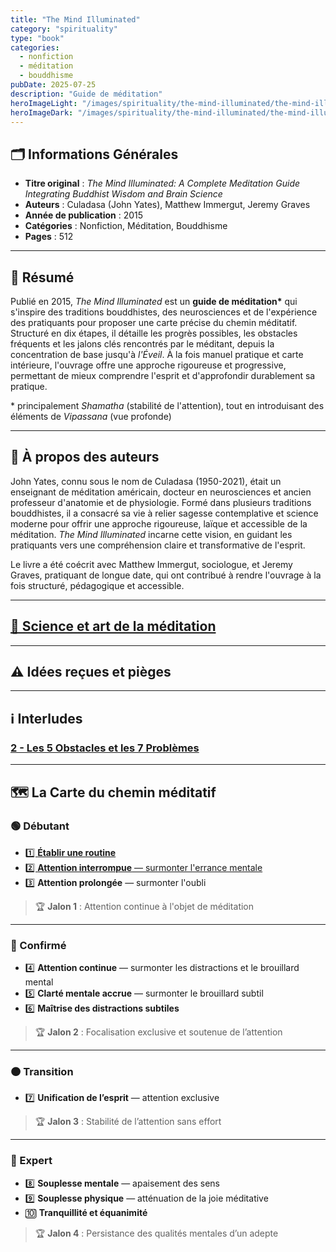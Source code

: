 ```yaml
---
title: "The Mind Illuminated"
category: "spirituality"
type: "book"
categories:
  - nonfiction
  - méditation
  - bouddhisme
pubDate: 2025-07-25
description: "Guide de méditation"
heroImageLight: "/images/spirituality/the-mind-illuminated/the-mind-illuminated-light.png"
heroImageDark: "/images/spirituality/the-mind-illuminated/the-mind-illuminated-dark.png"
---
```


## 🗂 Informations Générales

- **Titre original** : _The Mind Illuminated: A Complete Meditation Guide Integrating Buddhist Wisdom and Brain Science_
- **Auteurs** : Culadasa (John Yates), Matthew Immergut, Jeremy Graves
- **Année de publication** : 2015
- **Catégories** : Nonfiction, Méditation, Bouddhisme
- **Pages** : 512

---

## 📖 Résumé

Publié en 2015, _The Mind Illuminated_ est un **guide de méditation\*** qui s'inspire des traditions bouddhistes, des neurosciences et de l'expérience des pratiquants pour proposer une carte précise du chemin méditatif. Structuré en dix étapes, il détaille les progrès possibles, les obstacles fréquents et les jalons clés rencontrés par le méditant, depuis la concentration de base jusqu'à _l'Éveil_. À la fois manuel pratique et carte intérieure, l'ouvrage offre une approche rigoureuse et progressive, permettant de mieux comprendre l'esprit et d'approfondir durablement sa pratique.

\* principalement _Shamatha_ (stabilité de l'attention), tout en introduisant des éléments de _Vipassana_ (vue profonde)

---

## 👤 À propos des auteurs

John Yates, connu sous le nom de Culadasa (1950-2021), était un enseignant de méditation américain, docteur en neurosciences et ancien professeur d'anatomie et de physiologie. Formé dans plusieurs traditions bouddhistes, il a consacré sa vie à relier sagesse contemplative et science moderne pour offrir une approche rigoureuse, laïque et accessible de la méditation. _The Mind Illuminated_ incarne cette vision, en guidant les pratiquants vers une compréhension claire et transformative de l'esprit.

Le livre a été coécrit avec Matthew Immergut, sociologue, et Jeremy Graves, pratiquant de longue date, qui ont contribué à rendre l'ouvrage à la fois structuré, pédagogique et accessible.

---

## [🧪 Science et art de la méditation](/temple-of-reflection/spirituality/the-mind-illuminated/meditation-science-and-art)

---

## ⚠️ Idées reçues et pièges

---

## ℹ️ Interludes

### [2 - Les 5 Obstacles et les 7 Problèmes](/temple-of-reflection/spirituality/the-mind-illuminated/hindrances-and-problems)

---

## 🗺️ La Carte du chemin méditatif

### 🟢 Débutant

- [1️⃣ **Établir une routine**](/temple-of-reflection/spirituality/the-mind-illuminated/1-establishing-a-practice)
- [2️⃣ **Attention interrompue** — surmonter l'errance mentale](/temple-of-reflection/spirituality/the-mind-illuminated/2-interrupted-attention)
- 3️⃣ **Attention prolongée** — surmonter l'oubli

> 🏆 **Jalon 1** : Attention continue à l'objet de méditation

---

### 🔵 Confirmé

- 4️⃣ **Attention continue** — surmonter les distractions et le brouillard mental
- 5️⃣ **Clarté mentale accrue** — surmonter le brouillard subtil
- 6️⃣ **Maîtrise des distractions subtiles**

> 🏆 **Jalon 2** : Focalisation exclusive et soutenue de l’attention

---

### 🟠 Transition

- 7️⃣ **Unification de l’esprit** — attention exclusive

> 🏆 **Jalon 3** : Stabilité de l’attention sans effort

---

### 🔴 Expert

- 8️⃣ **Souplesse mentale** — apaisement des sens
- 9️⃣ **Souplesse physique** — atténuation de la joie méditative
- 🔟 **Tranquillité et équanimité**

> 🏆 **Jalon 4** : Persistance des qualités mentales d’un adepte
